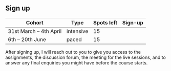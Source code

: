 ## Sign up


| Cohort | Type | Spots left | Sign-up |
| - | - | - | - |
| 31st March – 4th April | intensive | 15 | <a href="https://mathspp.gumroad.com/l/intermediate-python-course?wanted=true&variant=Intensive+cohort:+31st+March+%E2%80%93+4th+April" target="_blank" class="btn" style="margin-right: 1em;"></a> |
| 6th – 20th June | paced | 15 | <a href="https://mathspp.gumroad.com/l/intermediate-python-course?wanted=true&variant=Paced+cohort:+6th+%E2%80%93+20th+June" target="_blank" class="btn" style="margin-right: 1em;"></a> |


After signing up, I will reach out to you to give you access to the assignments, the discussion forum, the meeting for the live sessions, and to answer any final enquiries you might have before the course starts.
